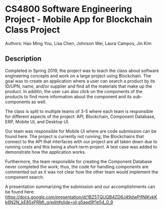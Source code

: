 # CS4800 Software Engineering Project - Mobile App for Blockchain Class Project
Authors: Hao Ming You, Lisa Chen, Johnson Wei, Laura Campos, Jin Kim

## Description

Completed in Spring 2019, the project was to teach the class about software engineering concepts and work on a large project using Blockchain. The goal was to create an application where a user can search a product by its ID/UPN, name, and/or supplier and find all the materials that make up the product. In additin, the user can also click on the components of the products to find more information about the component and its sub-components as well. 

The class is split to multiple teams of 3-5 where each team is responsible for different aspects of the project: API, Blockchain, Component Database, ERP, Mobile UI, and Desktop UI. 

Our team was responsible for Mobile UI where are code submission can be found here. The project is currently not running; the Blockchains that connect to the API that interfaces with our project are all taken down due to running costs and this being a short-term project. A test case was added to demonstrate how the application works.

Furthermore, the team responsible for creating the Component Database never completed the work; thus, the code for handling components are commented out as it was not clear how the other team would implement the component search. 

A presentation summarizing the submission and our accomplishments can be found here:
https://docs.google.com/presentation/d/1BZ5TQUQB4ZD8J49dwPjfNIKykKk6N2N_kE85xPRMt_g/edit#slide=id.g5aed9f1e54_0_9

